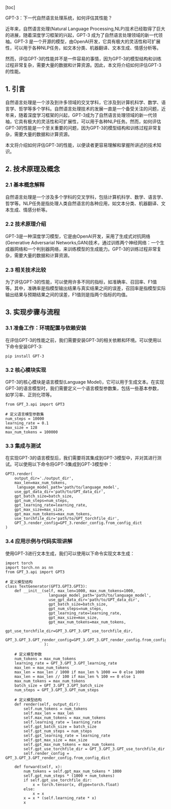 
[toc]                    
                
                
GPT-3：下一代自然语言处理系统，如何评估其性能？

近年来，自然语言处理(Natural Language Processing,NLP)技术已经取得了巨大的进展，随着深度学习框架的兴起，GPT-3 成为了自然语言处理领域的新一代领袖。GPT-3 是一个开源的模型，由OpenAI开发，它具有极大的灵活性和可扩展性，可以用于各种NLP任务，如文本分类、机器翻译、文本生成、情感分析等。

然而，评估GPT-3的性能并不是一件容易的事情，因为GPT-3的模型结构和训练过程非常复杂，需要大量的数据和计算资源。因此，本文将介绍如何评估GPT-3的性能。

## 1. 引言

自然语言处理是一个涉及到许多领域的交叉学科，它涉及到计算机科学、数学、语言学、哲学等多个学科。自然语言处理技术的发展一直是一个备受关注的问题，近年来，随着深度学习框架的兴起，GPT-3成为了自然语言处理领域的新一代领袖，它具有极大的灵活性和可扩展性，可以用于各种NLP任务。然而，如何评估GPT-3的性能是一个至关重要的问题，因为GPT-3的模型结构和训练过程非常复杂，需要大量的数据和计算资源。

本文将介绍如何评估GPT-3的性能，以便读者更容易理解和掌握所讲述的技术知识。

## 2. 技术原理及概念

### 2.1 基本概念解释

自然语言处理是一个涉及多个学科的交叉学科，包括计算机科学、数学、语言学、哲学等。NLP任务是指处理人类自然语言的各种应用，如文本分类、机器翻译、文本生成、情感分析等。

### 2.2 技术原理介绍

GPT-3是一种深度学习模型，它是由OpenAI开发，采用了生成式对抗网络(Generative Adversarial Networks,GAN)技术，通过训练两个神经网络：一个生成器网络和一个判别器网络，来训练模型的生成能力。GPT-3的训练过程非常复杂，需要大量的数据和计算资源。

### 2.3 相关技术比较

为了评估GPT-3的性能，可以使用许多不同的指标，如准确率、召回率、F1值等。其中，准确率是指模型输出结果与真实结果之间的误差，召回率是指模型实际输出结果与预期结果之间的误差，F1值则是指两个指标的均值。

## 3. 实现步骤与流程

### 3.1 准备工作：环境配置与依赖安装

在评估GPT-3的性能之前，我们需要安装GPT-3的相关依赖和环境。可以使用以下命令安装GPT-3:
```
pip install GPT-3
```

### 3.2 核心模块实现

GPT-3的核心模块是语言模型(Language Model)，它可以用于生成文本。在实现GPT-3的语言模型时，我们需要定义一个语言模型参数集，包括一些基本参数，如学习率、正则化项等。

```
from GPT_3.api import GPT3

# 定义语言模型参数集
num_steps = 10000
learning_rate = 0.1
max_size = 128
max_num_tokens = 100000
```

### 3.3 集成与测试

在实现GPT-3的语言模型后，我们需要将其集成到GPT-3模型中，并对其进行测试。可以使用以下命令将GPT-3集成到GPT-3模型中：
```
GPT3.render(
    output_dir='./output_dir',
    max_len=max_num_tokens,
     language_model_path='path/to/language_model',
    use_gpt_data_dir='path/to/GPT_data_dir',
    gpt_batch_size=batch_size,
    gpt_num_steps=num_steps,
    gpt_learning_rate=learning_rate,
    gpt_max_size=max_size,
    gpt_max_num_tokens=max_num_tokens,
    use_torchfile_dir='path/to/GPT_torchfile_dir',
    GPT_3.render_config=GPT_3.render_config.from_config_dict
)
```

### 3.4 应用示例与代码实现讲解

使用GPT-3进行文本生成，我们可以使用以下命令实现文本生成：
```
import torch
import torch.nn as nn
from GPT_3.api import GPT3

# 定义模型结构
class TextGenerator(GPT3.GPT3.GPT3):
    def __init__(self, max_len=1000, max_num_tokens=1000, 
                   language_model_path='path/to/language_model', 
                   use_gpt_data_dir='path/to/GPT_data_dir', 
                   gpt_batch_size=batch_size, 
                   gpt_num_steps=num_steps, 
                   gpt_learning_rate=learning_rate, 
                   gpt_max_size=max_size, 
                   gpt_max_num_tokens=max_num_tokens, 
                   gpt_use_torchfile_dir=GPT_3.GPT_3.GPT_use_torchfile_dir,
                   GPT_3.GPT_3.GPT_render_config=GPT_3.GPT_3.GPT_render_config.from_config_dict
                 ):

    # 定义模型参数
    num_tokens = max_num_tokens
    learning_rate = GPT_3.GPT_3.GPT_learning_rate
    max_len = max_num_tokens
    max_len = max_len / 1000 if max_len % 1000 == 0 else 1000
    max_len = max_len // 100 if max_len % 100 == 0 else 1
    max_num_tokens = max_num_tokens
    batch_size = GPT_3.GPT_3.GPT_batch_size
    num_steps = GPT_3.GPT_3.GPT_num_steps

    # 定义模型结构
    def render(self, output_dir):
        self.num_tokens = num_tokens
        self.max_len = max_len
        self.max_num_tokens = max_num_tokens
        self.learning_rate = learning_rate
        self.gpt_batch_size = batch_size
        self.gpt_num_steps = num_steps
        self.gpt_learning_rate = learning_rate
        self.gpt_max_size = max_size
        self.gpt_max_num_tokens = max_num_tokens
        self.gpt_use_torchfile_dir = GPT_3.GPT_3.GPT_use_torchfile_dir
        self.render_config = GPT_3.GPT_3.GPT_render_config.from_config_dict

    def forward(self, x):
        num_tokens = self.gpt_max_num_tokens * 1000
        self.gpt_num_steps * (1000 + num_tokens)
        if self.gpt_use_torchfile_dir:
            x = torch.tensor(x, dtype=torch.float)
        else:
            x = x
        x = x * (self.learning_rate * x)
        x

